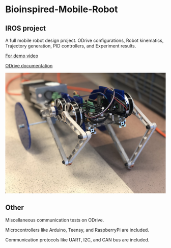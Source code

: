 # Bioinspired-Mobile-Robot

## IROS project

A full mobile robot design project. ODrive configurations, Robot kinematics, Trajectory generation, PID controllers, and Experiment results.

[For demo video](https://www.instagram.com/henrywiththerobot/?igshid=1cz2u3hd8v3pz)

[ODrive documentation](https://docs.odriverobotics.com/)

![alt text](https://github.com/holyhenry/Bioinspired-Mobile-Robot/blob/master/IMG_8668.jpeg "IROS demo pic")


## Other

Miscellaneous communication tests on ODrive.

Microcontrollers like Arduino, Teensy, and RaspberryPi are included.

Communication protocols like UART, I2C, and CAN bus are included.
